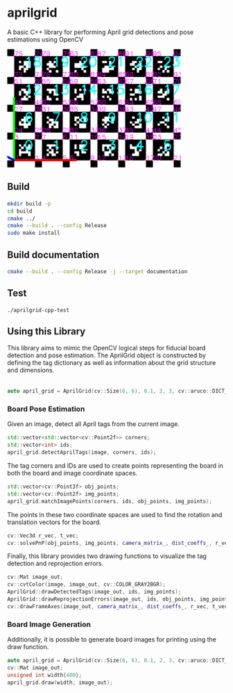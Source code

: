 # aprilgrid

A basic C++ library for performing April grid detections and pose estimations using OpenCV

![AprilGrid Detections](test/assets/aprilgrid_25h9_4x6_out.png)


## Build
```bash
mkdir build -p
cd build
cmake ../
cmake --build . --config Release
sudo make install
```

## Build documentation
```bash
cmake --build . --config Release -j --target documentation
```

## Test
```
./aprilgrid-cpp-test
```


## Using this Library

This library aims to mimic the OpenCV logical steps for fiducial board detection and pose estimation. The AprilGrid object is constructed by defining the tag dictionary as well as information about the grid structure and dimensions.

```cpp

auto april_grid = AprilGrid(cv::Size(6, 6), 0.1, 2, 3, cv::aruco::DICT_APRILTAG_36h11, 0);
```

### Board Pose Estimation

Given an image, detect all April tags from the current image.

```cpp
std::vector<std::vector<cv::Point2f>> corners;
std::vector<int> ids;
april_grid.detectAprilTags(image, corners, ids);
```

The tag corners and IDs are used to create points representing the board in both the board and image coordinate spaces.

```cpp
std::vector<cv::Point3f> obj_points;
std::vector<cv::Point2f> img_points;
april_grid.matchImagePoints(corners, ids, obj_points, img_points);
```

The points in these two coordinate spaces are used to find the rotation and translation vectors for the board.

```cpp
cv::Vec3d r_vec, t_vec;
cv::solvePnP(obj_points, img_points, camera_matrix_, dist_coeffs_, r_vec, t_vec);
```

Finally, this library provides two drawing functions to visualize the tag detection and reprojection errors.

```cpp
cv::Mat image_out;
cv::cvtColor(image, image_out, cv::COLOR_GRAY2BGR);
AprilGrid::drawDetectedTags(image_out, ids, img_points);
AprilGrid::drawReprojectionErrors(image_out, ids, obj_points, img_points, r_vec, t_vec, camera_matrix_, dist_coeffs_);
cv::drawFrameAxes(image_out, camera_matrix_, dist_coeffs_, r_vec, t_vec, 5.0);
```

### Board Image Generation

Additionally, it is possible to generate board images for printing using the draw function.

```cpp
auto april_grid = AprilGrid(cv::Size(6, 6), 0.1, 2, 3, cv::aruco::DICT_APRILTAG_36h11, 0);
cv::Mat image_out;
unsigned int width{400};
april_grid.draw(width, image_out);
```